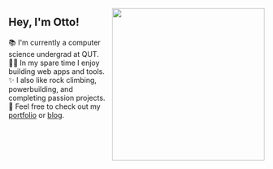 [<img align="right" src=https://github.com/ottohellwig/ottohellwig/assets/105997582/4d3daf56-b493-43ca-be72-8eb5a010a799 width=300>](a)

## Hey, I'm Otto!

📚 I'm currently a computer science undergrad at QUT.<br>👨‍💻 In my spare time I enjoy building web apps and tools.<br>✨ I also like rock climbing, powerbuilding, and completing passion projects.<br>📑 Feel free to check out my [portfolio](https://ottohellwig.vercel.app/) or [blog](https://ottohellwig.me/).
